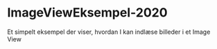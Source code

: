 # ImageViewEksempel-2020
Et simpelt eksempel der viser, hvordan I kan indlæse billeder i et Image View
